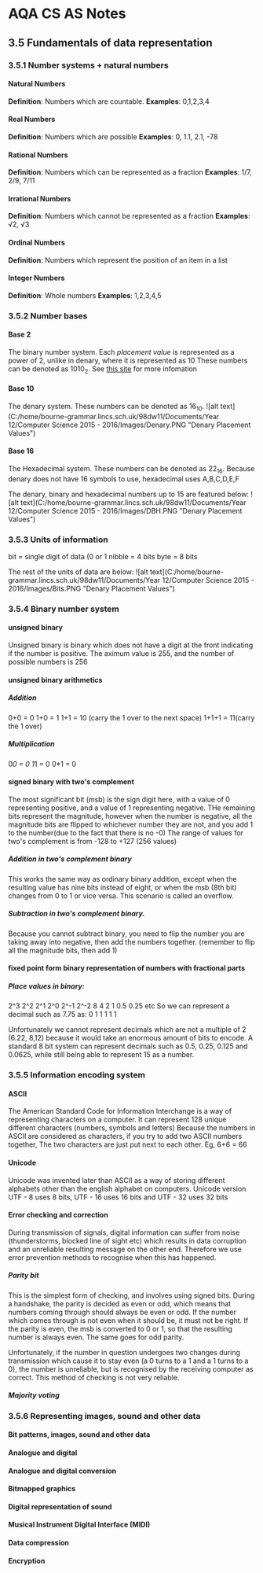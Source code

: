 # AQA CS AS Notes

## 3.5 Fundamentals of data representation

### 3.5.1 Number systems + natural numbers

#### Natural Numbers
**Definition**: Numbers which are countable.
**Examples**: 0,1,2,3,4

#### Real Numbers
**Definition**: Numbers which are possible
**Examples**: 0, 1.1, 2.1, -78
 
#### Rational Numbers
**Definition**: Numbers which can be represented as a fraction
**Examples**: 1/7, 2/9, 7/11

#### Irrational Numbers
**Definition**: Numbers which cannot be represented as a fraction
**Examples**: √2, √3

#### Ordinal Numbers
**Definition**: Numbers which represent the position of an item in a list

#### Integer Numbers
**Definition**: Whole numbers
**Examples**: 1,2,3,4,5

### 3.5.2 Number bases

#### Base 2
The binary number system.
Each _placement value_ is represented as a power of 2, unlike in denary, where it is represented as 10
These numbers can be denoted as 1010<sub>2</sub>. 
See [this site](https://bournetocode.com/projects/AQA_AS_Theory/pages/3-5.html) for more infomation

#### Base 10
The denary system.
These numbers can be denoted as 16<sub>10</sub>.
![alt text](C:/home/bourne-grammar.lincs.sch.uk/98dw11/Documents/Year 12/Computer Science 2015 - 2016/Images/Denary.PNG "Denary Placement Values")

#### Base 16
The Hexadecimal system.
These numbers can be denoted as 22<sub>16</sub>.
Because denary does not have 16 symbols to use, hexadecimal uses A,B,C,D,E,F

The denary, binary and hexadecimal numbers up to 15 are featured below:
![alt text](C:/home/bourne-grammar.lincs.sch.uk/98dw11/Documents/Year 12/Computer Science 2015 - 2016/Images/DBH.PNG "Denary Placement Values")


### 3.5.3 Units of information
bit = single digit of data (0 or 1
nibble = 4 bits
byte = 8 bits

The rest of the units of data are below:
![alt text](C:/home/bourne-grammar.lincs.sch.uk/98dw11/Documents/Year 12/Computer Science 2015 - 2016/Images/Bits.PNG "Denary Placement Values")

### 3.5.4 Binary number system

#### unsigned binary
Unsigned binary is binary which does not have a digit at the front indicating if the number is positive. The aximum value is 255, and the number of possible numbers is 256

#### unsigned binary arithmetics
##### Addition
0+0 = 0
1+0 = 1
1+1 = 10 (carry the 1 over to the next space)
1+1+1 = 11(carry the 1 over)

##### Multiplication
0*0 = 0
1*1 = 0
0*1 = 0

#### signed binary with two's complement
The most significant bit (msb) is the sign digit here, with a value of 0 representing positive, and a value of 1 representing negative. THe remaining bits represent the magnitude, however when the number is negative, all the magnitude bits are flipped to whichever number they are not, and you add 1 to the number(due to the fact that there is no -0)
The range of values for two's complement is from -128 to +127 (256 values)

##### Addition in two's complement binary
This works the same way as ordinary binary addition, except when the resulting value has nine bits instead of eight, or when the msb (8th bit) changes from 0 to 1 or vice versa. This scenario is called an overflow.

##### Subtraction in two's complement binary. 
Because you cannot subtract binary, you need to flip the number you are taking away into negative, then add the numbers together. (remember to flip all the magnitude bits, then add 1)

#### fixed point form binary representation of numbers with fractional parts
##### Place values in binary:
2^3 	2^2 	2^1 	2^0 	2^-1 	2^-2
8 		4 		2 		1 		0.5 	0.25 etc
So we can represent a decimal such as 7.75 as:
0		1 		1 		1 		1 		1

Unfortunately we cannot represent decimals which are not a multiple of 2 (6.22, 8,12) because it would take an enormous amount of bits to encode. A standard 8 bit system can represent decimals such as 0.5, 0.25, 0.125 and 0.0625, while still being able to represent 15 as a number.

### 3.5.5 Information encoding system

#### ASCII

The American Standard Code for Information Interchange is a way of representing characters on a computer.
It can represent 128 unique different characters (numbers, symbols and letters)
Because the numbers in ASCII are considered as characters, if you try to add two ASCII numbers together, The two characters are just put next to each other.
Eg, 6+6 = 66

#### Unicode

Unicode was invented later than ASCII as a way of storing different alphabets other than the english alphabet on computers.
Unicode version UTF - 8 uses 8 bits, UTF - 16 uses 16 bits and UTF - 32 uses 32 bits

#### Error checking and correction
During transmission of signals, digital information can suffer from noise (thunderstorms, blocked line of sight etc) which results in data corruption and an unreliable resulting message on the other end. Therefore we use error prevention methods to recognise when this has happened.

##### Parity bit
This is the simplest form of checking, and involves using signed bits. During a handshake, the parity is decided as even or odd, which means that numbers coming through should always be even or odd. If the number which comes through is not even when it should be, it must not be right. If the parity is even, the msb is converted to 0 or 1, so that the resulting number is always even. The same goes for odd parity.

Unfortunately, if the number in question undergoes two changes during transmission which cause it to stay even (a 0 turns to a 1 and a 1 turns to a 0), the number is unreliable, but is recognised by the receiving computer as correct. This method of checking is not very reliable. 

##### Majority voting

### 3.5.6 Representing images, sound and other data

#### Bit patterns, images,  sound  and other  data
#### Analogue and digital
#### Analogue and digital conversion
#### Bitmapped graphics
#### Digital representation of sound
#### Musical Instrument Digital Interface (MIDI)
#### Data compression
#### Encryption
